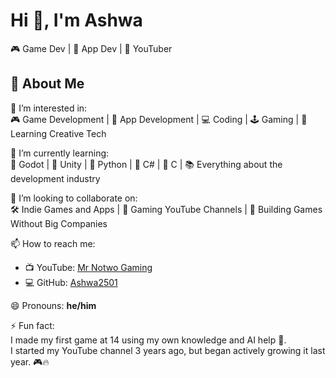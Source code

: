 
# Hi 👋, I'm Ashwa
🎮 Game Dev | 📱 App Dev | 🎥 YouTuber

## 👋 About Me

👀 I’m interested in:  
🎮 Game Development | 📱 App Development | 💻 Coding | 🕹️ Gaming | 🎨 Learning Creative Tech

🌱 I’m currently learning:  
🚀 Godot | 🎯 Unity | 🐍 Python | 🔧 C# | 🧠 C | 📚 Everything about the development industry

💞️ I’m looking to collaborate on:  
🛠️ Indie Games and Apps | 🎥 Gaming YouTube Channels | 🚫 Building Games Without Big Companies

📫 How to reach me:  
- 📺 YouTube: [Mr Notwo Gaming](https://www.youtube.com/@mrnotwogaming9676)  
- 💻 GitHub: [Ashwa2501](https://github.com/Ashwa2501)

😄 Pronouns: **he/him**

⚡ Fun fact:  
I made my first game at 14 using my own knowledge and AI help 🤖.  
I started my YouTube channel 3 years ago, but began actively growing it last year. 🎮🔥

